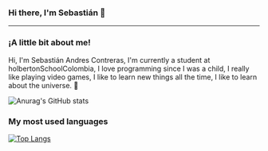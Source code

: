 ### Hi there, I'm Sebastián 🤖
----------------------------------------------------------------------------------------------------------------------------------------------------------------------------------
### ¡A little bit about me!
Hi, I'm Sebastián Andres Contreras, I'm currently a student at holbertonSchoolColombia, I love programming since I was a child, I really like playing video games, I like to learn new things all the time, I like to learn about the universe. 🤯

![Anurag's GitHub stats](https://github-readme-stats.vercel.app/api?username=Sebas15897&theme=dark&show_icons=true)
### My most used languages
[![Top Langs](https://github-readme-stats.vercel.app/api/top-langs/?username=Sebas15897&langs_count=8)](https://github.com/anuraghazra/github-readme-stats)

